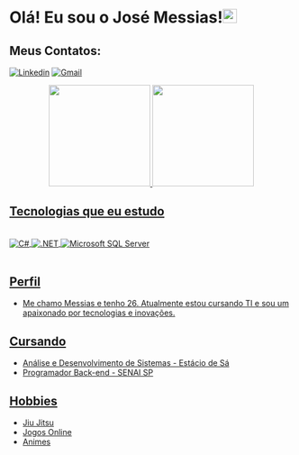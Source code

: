 <h1 align="left">Olá! Eu sou o José Messias!<img src="https://raw.githubusercontent.com/kaueMarques/kaueMarques/master/hi.gif" height="25px"><br>


## Meus Contatos:

[![Linkedin](https://img.shields.io/badge/LinkedIn-0077B5?style=for-the-badge&logo=linkedin&logoColor=white)](https://www.linkedin.com/in/josemessias-)
[![Gmail](https://img.shields.io/badge/Gmail-D14836?style=for-the-badge&logo=gmail&logoColor=white)](mailto:josecmessias22@gmail.com)

<div align="center">
  <a href="https://github.com/rafaballerini">
  <img height="180em" src="https://github-readme-stats.vercel.app/api?username=JoseCMessias&show_icons=true&theme=tokyonight&include_all_commits=true&count_private=true"/>
  <img height="180em" src="https://github-readme-stats.vercel.app/api/top-langs/?username=JoseCMessias&layout=compact&langs_count=7&theme=tokyonight"/>
</div>


## Tecnologias que eu estudo

<div style="display: inline_block"><br/>
 <img align="center" alt="C#" src="https://img.shields.io/badge/C%23-239120?style=for-the-badge&logo=c-sharp&logoColor=white">
 <img align="center" alt=".NET" src="https://img.shields.io/badge/.NET-5C2D91?style=for-the-badge&logo=.net&logoColor=white">
  <img align="center" alt="Microsoft SQL Server" src="https://img.shields.io/badge/Microsoft_SQL_Server-CC2927?style=for-the-badge&logo=microsoft-sql-server&logoColor=white">
 </div><br/>

## Perfil
- Me chamo Messias e tenho 26. Atualmente estou cursando TI e sou um apaixonado por tecnologias e inovações.

## Cursando
- Análise e Desenvolvimento de Sistemas - Estácio de Sá
- Programador Back-end - SENAI SP

## Hobbies
- Jiu Jitsu
- Jogos Online
- Animes
